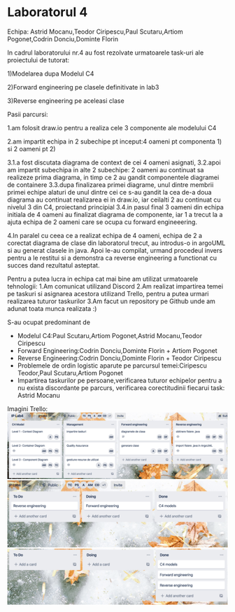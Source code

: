 # Laboratorul 4

Echipa:
Astrid Mocanu,Teodor Ciripescu,Paul Scutaru,Artiom Pogonet,Codrin Donciu,Dominte Florin

In cadrul laboratorului nr.4 au fost rezolvate urmatoarele task-uri ale proiectului de tutorat:

1)Modelarea dupa Modelul C4

2)Forward engineering pe clasele definitivate in lab3

3)Reverse engineering pe aceleasi clase


Pasii parcursi:

1.am folosit draw.io pentru a realiza cele 3 componente ale modelului C4

2.am impartit echipa in 2 subechipe pt inceput:4 oameni pt componenta 1) si 2 oameni pt 2)

3.1.a fost discutata diagrama de context de cei 4 oameni asignati, 
3.2.apoi am impartit subechipa in alte 2 subechipe:
   2 oameni au continuat sa realizeze prima diagrama, in timp ce 2 au gandit componentele diagramei de containere
3.3.dupa finalizarea primei diagrame, unul dintre membrii primei echipe alaturi de unul dintre cei ce s-au gandit la cea de-a doua diagrama au continuat realizarea ei in draw.io, iar ceilalti 2 au continuat cu nivelul 3 din C4, proiectand principial
3.4.in pasul final 3 oameni din echipa initiala de 4 oameni au finalizat diagrama de componente, iar 1 a trecut la a ajuta echipa de 2 oameni care se ocupa cu forward engineeering.

4.In paralel cu ceea ce a realizat echipa de 4 oameni, echipa de 2 a corectat diagrama de clase din laboratorul trecut, au introdus-o in argoUML si au generat clasele in java. Apoi le-au compilat, urmand procedeul invers pentru a le restitui si a demonstra ca reverse engineering a functionat cu succes dand rezultatul asteptat.


Pentru a putea lucra in echipa cat mai bine am utilizat urmatoarele tehnologii:
1.Am comunicat utilizand Discord
2.Am realizat impartirea temei pe taskuri si asignarea acestora utilizand Trello, pentru a putea urmari realizarea tuturor taskurilor
3.Am facut un repository pe Github unde am adunat toata munca realizata :)


S-au ocupat predominant de
* Modelul C4:Paul Scutaru,Artiom Pogonet,Astrid Mocanu,Teodor Ciripescu
* Forward Engineering:Codrin Donciu,Dominte Florin + Artiom Pogonet
* Reverse Engineering:Codrin Donciu,Dominte Florin + Teodor Ciripescu
* Problemele de ordin logistic aparute pe parcursul temei:Ciripescu Teodor,Paul Scutaru,Artiom Pogonet
* Impartirea taskurilor pe persoane,verificarea tuturor echipelor pentru a nu exista discordante pe parcurs, verificarea corectitudinii fiecarui task: Astrid Mocanu

Imagini Trello:
![tasks1](https://github.com/teodorciripescu/IngineriaProgramarii/blob/master/trello/tasks1.png)
![tasks2](https://github.com/teodorciripescu/IngineriaProgramarii/blob/master/trello/tasks2.png)
![tasks3](https://github.com/teodorciripescu/IngineriaProgramarii/blob/master/trello/tasks3.png)
